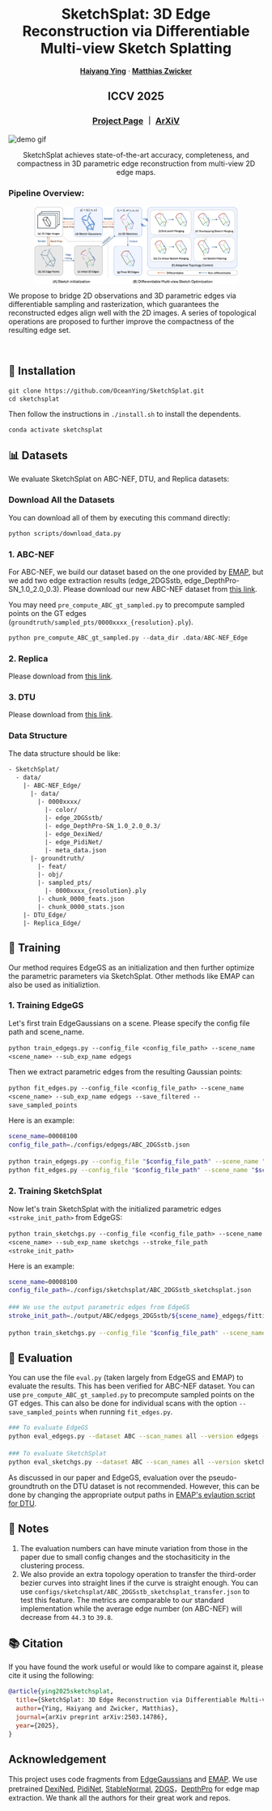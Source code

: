 <p align="center">
  <h1 align="center">SketchSplat: 3D Edge Reconstruction via Differentiable Multi-view Sketch Splatting</h1>
  <p align="center">
    <strong><a href="https://oceanying.github.io/">Haiyang Ying</a></strong></a>
    ·
    <strong><a href="https://www.cs.umd.edu/~zwicker/">Matthias Zwicker</a></strong></a>
  
  </p>
  <h2 align="center">ICCV 2025</h2>
  <h3 align="center"><a href="https://oceanying.github.io/SketchSplat/">Project Page</a> ｜ <a href="https://arxiv.org/abs/2503.14786">ArXiV</a></h3> 
</p>

![demo gif](./media/8100_stitch_rotate_merge.gif)


<p align="center">
SketchSplat achieves state-of-the-art accuracy, completeness, and compactness in 3D parametric edge reconstruction from multi-view 2D edge maps.
</p>

### Pipeline Overview:
<p align="center" style="display: flex; justify-content: center;">
  <img src="./media/pipeline.png" style="width: 80%;" />
</p>

We propose to bridge 2D observations and 3D parametric edges via differentiable sampling and rasterization, which guarantees the reconstructed edges align well with the 2D images. A series of topological operations are proposed to further improve the compactness of the resulting edge set.

<br>

## 🔧 Installation

```
git clone https://github.com/OceanYing/SketchSplat.git
cd sketchsplat
```
Then follow the instructions in `./install.sh` to install the dependents.
```
conda activate sketchsplat
```

## 📊 Datasets
We evaluate SketchSplat on ABC-NEF, DTU, and Replica datasets:

### Download All the Datasets
You can download all of them by executing this command directly:
```bash
python scripts/download_data.py
```

### 1. ABC-NEF

For ABC-NEF, we build our dataset based on the one provided by [EMAP](https://drive.google.com/file/d/17aUcCJCP5vgARs237H0BtlRoms5-CR6e/view), but we add two edge extraction results (edge_2DGSstb, edge_DepthPro-SN_1.0_2.0_0.3). Please download our new ABC-NEF dataset from [this link](https://drive.google.com/file/d/13kWWNP-HIdVVwhntxx96s9Pzz3ZDyUbd/view?usp=sharing).

You may need `pre_compute_ABC_gt_sampled.py` to precompute sampled points on the GT edges (`groundtruth/sampled_pts/0000xxxx_{resolution}.ply`). 
```python
python pre_compute_ABC_gt_sampled.py --data_dir .data/ABC-NEF_Edge
```

### 2. Replica 
Please download from [this link](https://drive.google.com/file/d/15n66U4gMoceeNKh0dIS-WwYhBVTmruJu/view?usp=sharing).

### 3. DTU 
Please download from [this link](https://drive.google.com/file/d/19wNd1DDpFPL-njYWyE4xnwxkP398ofax/view?usp=sharing).

### Data Structure
The data structure should be like:
```
- SketchSplat/
  - data/
    |- ABC-NEF_Edge/
      |- data/
        |- 0000xxxx/
          |- color/
          |- edge_2DGSstb/
          |- edge_DepthPro-SN_1.0_2.0_0.3/
          |- edge_DexiNed/
          |- edge_PidiNet/
          |- meta_data.json
      |- groundtruth/
        |- feat/
        |- obj/
        |- sampled_pts/
          |- 0000xxxx_{resolution}.ply
        |- chunk_0000_feats.json
        |- chunk_0000_stats.json
    |- DTU_Edge/
    |- Replica_Edge/
```



## 🚀 Training

Our method requires EdgeGS as an initialization and then further optimize the parametric parameters via SketchSplat. Other methods like EMAP can also be used as initializtion.

### 1. Training EdgeGS

Let's first train EdgeGaussians on a scene. Please specify the config file path and scene_name.

```python train_edgegs.py --config_file <config_file_path> --scene_name <scene_name> --sub_exp_name edgegs ```

Then we extract parametric edges from the resulting Gaussian points:

```python fit_edges.py --config_file <config_file_path> --scene_name <scene_name> --sub_exp_name edgegs --save_filtered --save_sampled_points```

Here is an example:
```bash
scene_name=00008100
config_file_path=./configs/edgegs/ABC_2DGSstb.json

python train_edgegs.py --config_file "$config_file_path" --scene_name "$scene_name" --sub_exp_name edgegs
python fit_edges.py --config_file "$config_file_path" --scene_name "$scene_name" --sub_exp_name edgegs --save_filtered --save_sampled_points
```


### 2. Training SketchSplat

Now let's train SketchSplat with the initialized parametric edges `<stroke_init_path>` from EdgeGS:

```python train_sketchgs.py --config_file <config_file_path> --scene_name <scene_name> --sub_exp_name sketchgs --stroke_file_path <stroke_init_path>```

Here is an example:

```bash
scene_name=00008100
config_file_path=./configs/sketchsplat/ABC_2DGSstb_sketchsplat.json

### We use the output parametric edges from EdgeGS
stroke_init_path=./output/ABC/edgegs_2DGSstb/${scene_name}_edgegs/fitting/parametric_edges.json

python train_sketchgs.py --config_file "$config_file_path" --scene_name "$scene_name" --sub_exp_name sketchgs --stroke_file_path "$stroke_init_path"
```


## 👊 Evaluation

You can use the file ```eval.py``` (taken largely from EdgeGS and EMAP) to evaluate the results. This has been verified for ABC-NEF dataset. You can use ```pre_compute_ABC_gt_sampled.py``` to precompute sampled points on the GT edges. This can also be done for individual scans with the option  ```--save_sampled_points``` when running ```fit_edges.py```.

```bash
### To evaluate EdgeGS
python eval_edgegs.py --dataset ABC --scan_names all --version edgegs --use_parametric_edges --sub_exp_name edgegs --edge_detector 2DGSstb --gt_base_dir ./data/ABC-NEF_Edge/groundtruth

### To evaluate SketchSplat
python eval_sketchgs.py --dataset ABC --scan_names all --version sketchgs --sub_exp_name sketchgs --edge_detector 2DGSstb --gt_base_dir ./data/ABC-NEF_Edge/groundtruth
```


As discussed in our paper and EdgeGS, evaluation over the pseudo-groundtruth on the DTU dataset is not recommended. However, this can be done by changing the appropriate output paths in [EMAP's evlaution script for DTU](https://github.com/cvg/EMAP/blob/main/src/eval/eval_DTU.py).


## 👀 Notes
1. The evaluation numbers can have minute variation from those in the paper due to small config changes and the stochasiticity in the clustering process.
2. We also provide an extra topology operation to transfer the third-order bezier curves into straight lines if the curve is straight enough. You can use `configs/sketchsplat/ABC_2DGSstb_sketchsplat_transfer.json` to test this feature. The metrics are comparable to our standard implementation while the average edge number (on ABC-NEF) will decrease from `44.3` to `39.8`.


## 📚 Citation

If you have found the work useful or would like to compare against it, please cite it using the following:


```BibTeX
@article{ying2025sketchsplat,
  title={SketchSplat: 3D Edge Reconstruction via Differentiable Multi-view Sketch Splatting},
  author={Ying, Haiyang and Zwicker, Matthias},
  journal={arXiv preprint arXiv:2503.14786},
  year={2025},
}
```


## Acknowledgement

This project uses code fragments from [EdgeGaussians](https://github.com/kunalchelani/EdgeGaussians) and [EMAP](https://github.com/cvg/EMAP). We use pretrained [DexiNed](https://github.com/xavysp/DexiNed), [PidiNet](https://github.com/hellozhuo/pidinet), [StableNormal](https://github.com/Stable-X/StableNormal), [2DGS](https://github.com/hbb1/2d-gaussian-splatting)，[DepthPro](https://github.com/apple/ml-depth-pro) for edge map extraction. We thank all the authors for their great work and repos.
